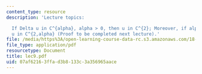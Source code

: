 ```yaml
---
content_type: resource
description: 'Lecture topics:

  If Delta u in C^{alpha}, alpha > 0, then u in C^{2}; Moreover, if alpha < 1, then
  u in C^{2,alpha} (Proof to be completed next lecture).'
file: /media/https%3A/open-learning-course-data-rc.s3.amazonaws.com/18-156-differential-analysis-spring-2004/07af62163ffad3b8133c3a356965aace_lec9.pdf
file_type: application/pdf
resourcetype: Document
title: lec9.pdf
uid: 07af6216-3ffa-d3b8-133c-3a356965aace
---
```

